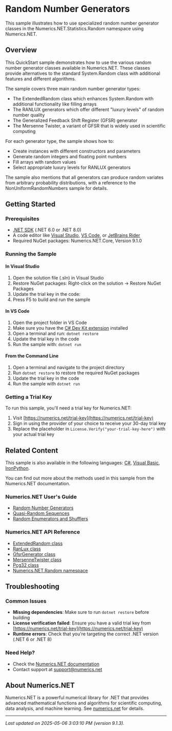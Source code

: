 # Random Number Generators

This sample illustrates how to use specialized random number generator classes in the Numerics.NET.Statistics.Random namespace using Numerics.NET.

## Overview

This QuickStart sample demonstrates how to use the various random number generator classes available in 
Numerics.NET. These classes provide alternatives to the standard System.Random class with additional 
features and different algorithms.

The sample covers three main random number generator types:

- The ExtendedRandom class which enhances System.Random with additional functionality like filling arrays
- The RANLUX generators which offer different "luxury levels" of random number quality
- The Generalized Feedback Shift Register (GFSR) generator
- The Mersenne Twister, a variant of GFSR that is widely used in scientific computing

For each generator type, the sample shows how to:
- Create instances with different constructors and parameters
- Generate random integers and floating point numbers
- Fill arrays with random values
- Select appropriate luxury levels for RANLUX generators

The sample also mentions that all generators can produce random variates from arbitrary probability
distributions, with a reference to the NonUniformRandomNumbers sample for details.


## Getting Started

### Prerequisites

- [.NET SDK](https://dotnet.microsoft.com/download) (.NET 6.0 or .NET 8.0)
- A code editor like [Visual Studio](https://visualstudio.microsoft.com/), [VS Code](https://code.visualstudio.com/), or [JetBrains Rider](https://www.jetbrains.com/rider/)
- Required NuGet packages: Numerics.NET.Core, Version 9.1.0

### Running the Sample

#### In Visual Studio
1. Open the solution file (.sln) in Visual Studio
2. Restore NuGet packages: Right-click on the solution → Restore NuGet Packages
3. Update the trial key in the code:
4. Press F5 to build and run the sample

#### In VS Code

1. Open the project folder in VS Code
2. Make sure you have the [C# Dev Kit extension](https://marketplace.visualstudio.com/items?itemName=ms-dotnettools.csdevkit) installed
3. Open a terminal and run: `dotnet restore`
4. Update the trial key in the code 
5. Run the sample with: `dotnet run`

#### From the Command Line

1. Open a terminal and navigate to the project directory
2. Run `dotnet restore` to restore the required NuGet packages
3. Update the trial key in the code
4. Run the sample with `dotnet run`

### Getting a Trial Key

To run this sample, you'll need a trial key for Numerics.NET:

1. Visit [https://numerics.net/trial-key](https://numerics.net/trial-key)
2. Sign in using the provider of your choice to receive your 30-day trial key
3. Replace the placeholder in `License.Verify("your-trial-key-here")` with your actual trial key

## Related Content

This sample is also available in the following languages: 
[C#](https://github.com/NumericsDotNet/quickstart-csharp/tree/net8.0/mathematics/random-numbers/random-number-generators), [Visual Basic](https://github.com/NumericsDotNet/quickstart-visualbasic/tree/net8.0/mathematics/random-numbers/random-number-generators), [IronPython](https://github.com/NumericsDotNet/quickstart-ironpython/tree/net8.0/mathematics/random-numbers/random-number-generators).

You can find out more about the methods used in this sample from the Numerics.NET documentation.

### Numerics.NET User's Guide

- [Random Number Generators](https://numerics.netrandom-numbers/random-number-generators)
- [Quasi-Random Sequences](https://numerics.netrandom-numbers/quasi-random-sequences)
- [Random Enumerators and Shufflers](https://numerics.netrandom-numbers/random-enumerators-and-shufflers)

### Numerics.NET API Reference

- [ExtendedRandom class](https://numerics.net/documentation/latest/reference/numerics.net.random.extendedrandom)
- [RanLux class](https://numerics.net/documentation/latest/reference/numerics.net.random.ranlux)
- [GfsrGenerator class](https://numerics.net/documentation/latest/reference/numerics.net.random.gfsrgenerator)
- [MersenneTwister class](https://numerics.net/documentation/latest/reference/numerics.net.random.mersennetwister)
- [Pcg32 class](https://numerics.net/documentation/latest/reference/numerics.net.random.pcg32)
- [Numerics.NET.Random namespace](https://numerics.net/documentation/latest/reference/numerics.net.random)


## Troubleshooting

### Common Issues

- **Missing dependencies**: Make sure to run `dotnet restore` before building
- **License verification failed**: Ensure you have a valid trial key from [https://numerics.net/trial-key](https://numerics.net/trial-key)
- **Runtime errors**: Check that you're targeting the correct .NET version (.NET 6 or .NET 8)

### Need Help?

- Check the [Numerics.NET documentation](https://numerics.net/documentation/)
- Contact support at [support@numerics.net](mailto:support@numerics.net?subject=RandomNumberGenerators%20QuickStart%20Sample%20%28F%23%29)

## About Numerics.NET

Numerics.NET is a powerful numerical library for .NET that provides advanced mathematical 
functions and algorithms for scientific computing, data analysis, and machine learning.
See [numerics.net](https://numerics.net) for details.

---

_Last updated on 2025-05-06 3:03:10 PM (version 9.1.3)._
